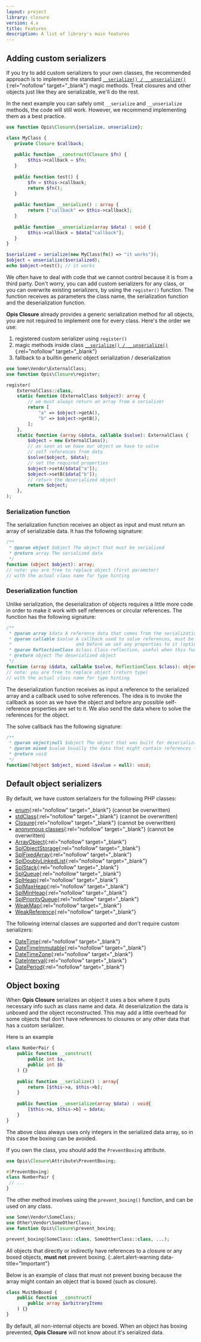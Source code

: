 ```yaml
---
layout: project
library: closure
version: 4.x
title: Features
description: A list of library's main features
---
```


## Adding custom serializers

If you try to add custom serializers to your own classes, the recommended approach is to implement the standard
[`__serialize() / __unserialize()`](https://www.php.net/manual/en/language.oop5.magic.php#object.serialize){:rel="nofollow" target="_blank"}
magic methods. Treat closures and other objects just like they are serializable, we'll do the rest.

In the next example you can safely omit `__serialize` and `__unserialize` methods, the code will still work.
However, we recommend implementing them as a best practice.

```php
use function Opis\Closure\{serialize, unserialize};

class MyClass {
   private Closure $callback;
   
   public function __construct(Closure $fn) {
        $this->callback = $fn;
   }
   
   public function test() {
        $fn = $this->callback;
        return $fn(); 
   }
   
   public function __serialize() : array {
        return ["callback" => $this->callback];
   }
   
   public function __unserialize(array $data) : void {
        $this->callback = $data["callback"];
   }
}

$serialized = serialize(new MyClass(fn() => "it works"));
$object = unserialize($serialized);
echo $object->test(); // it works
```

We often have to deal with code that we cannot control because it is from a third party.
Don't worry, you can add custom serializers for any class, or you can overwrite existing serializers,
by using the `register()` function. The function receives as parameters the class name, 
the serialization function and the deserialization function.

**Opis Closure** already provides a generic serialization method for all objects,
you are not required to implement one for every class. Here's the order we use: 
1. registered custom serializer using `register()`
2. magic methods inside class [`__serialize() / __unserialize()`](https://www.php.net/manual/en/language.oop5.magic.php#object.serialize){:rel="nofollow" target="_blank"}
3. fallback to a builtin generic object serialization / deserialization


```php
use Some\Vendor\ExternalClass;
use function Opis\Closure\register;

register(
    ExternalClass::class,
    static function (ExternalClass $object): array {
        // we must always return an array from a serializer
        return [
            "a" => $object->getA(),
            "b" => $object->getB(),
        ];
    },
    static function (array &$data, callable $solve): ExternalClass {
        $object = new ExternalClass();
        // as soon as we have our object we have to solve
        // self references from data
        $solve($object, $data);
        // set the required properties
        $object->setA($data["a"]);
        $object->setB($data["b"]);
        // return the deserialized object
        return $object;
    },
);
```

### Serialization function

The serialization function receives an object as input and must return an array of serializable data. 
It has the following signature:

```php
/**
 * @param object $object The object that must be serialized
 * @return array The serialized data
 */
function (object $object): array;
// note: you are free to replace object (first parameter)
// with the actual class name for type hinting
```

### Deserialization function

Unlike serialization, the deserialization of objects requires a little more code in order to make it work
with self references or circular references.
The function has the following signature:

```php
/**
 * @param array $data A reference data that comes from the serialization function
 * @param callable $solve A callback used to solve references, must be invoked right after we have the object 
 *                        and before we set any properties to it (optional, but recommended)
 * @param ReflectionClass $class Class reflection, useful when this function is generic (optional)
 * @return object The deserialized object
 */
function (array &$data, callable $solve, ReflectionClass $class): object;
// note: you are free to replace object (return type)
// with the actual class name for type hinting
```

The deserialization function receives as input a reference to the serialized array and a callback used to 
solve references. The idea is to invoke the callback as soon as we have the object and before any possible self-reference 
properties are set to it. We also send the data where to solve the references for the object.

The solve callback has the following signature:

```php
/**
 * @param object|null $object The object that was built for deserialization.
 * @param mixed $value Usually the data that might contain references to the object (optional) 
 * @return void
 */
function(?object $object, mixed &$value = null): void;
```

## Default object serializers

By default, we have custom serializers for the following PHP classes:

- [enum](https://www.php.net/manual/en/language.types.enumerations.php){:rel="nofollow" target="_blank"} (cannot be overwritten)
- [stdClass](https://www.php.net/manual/en/class.stdclass.php){:rel="nofollow" target="_blank"} (cannot be overwritten)
- [Closure](https://www.php.net/manual/en/class.closure.php){:rel="nofollow" target="_blank"} (cannot be overwritten)
- [anonymous classes](https://www.php.net/manual/en/language.oop5.anonymous.php){:rel="nofollow" target="_blank"} (cannot be overwritten)
- [ArrayObject](https://www.php.net/manual/en/class.arrayobject.php){:rel="nofollow" target="_blank"}
- [SplObjectStorage](https://www.php.net/manual/en/class.splobjectstorage.php){:rel="nofollow" target="_blank"}
- [SplFixedArray](https://www.php.net/manual/en/class.splfixedarray.php){:rel="nofollow" target="_blank"}
- [SplDoublyLinkedList](https://www.php.net/manual/en/class.spldoublyinkedlist.php){:rel="nofollow" target="_blank"}
- [SplStack](https://www.php.net/manual/en/class.splstack.php){:rel="nofollow" target="_blank"}
- [SplQueue](https://www.php.net/manual/en/class.splqueue.php){:rel="nofollow" target="_blank"}
- [SplHeap](https://www.php.net/manual/en/class.splheap.php){:rel="nofollow" target="_blank"}
- [SplMaxHeap](https://www.php.net/manual/en/class.splmaxheap.php){:rel="nofollow" target="_blank"}
- [SplMinHeap](https://www.php.net/manual/en/class.splminheap.php){:rel="nofollow" target="_blank"}
- [SplPriorityQueue](https://www.php.net/manual/en/class.splpriorityqueue.php){:rel="nofollow" target="_blank"}
- [WeakMap](https://www.php.net/manual/en/class.weakmap.php){:rel="nofollow" target="_blank"}
- [WeakReference](https://www.php.net/manual/en/class.weakreference.php){:rel="nofollow" target="_blank"}


The following internal classes are supported and don't require custom serializers:
- [DateTime](https://www.php.net/manual/en/class.datetime.php){:rel="nofollow" target="_blank"}
- [DateTimeImmutable](https://www.php.net/manual/en/class.datetimeimmutable.php){:rel="nofollow" target="_blank"}
- [DateTimeZone](https://www.php.net/manual/en/class.datetimezone.php){:rel="nofollow" target="_blank"}
- [DateInterval](https://www.php.net/manual/en/class.dateinterval.php){:rel="nofollow" target="_blank"}
- [DatePeriod](https://www.php.net/manual/en/class.dateperiod.php){:rel="nofollow" target="_blank"}


## Object boxing

When **Opis Closure** serializes an object it uses a box where it puts necessary info such as class name and data.
At deserialization the data is unboxed and the object reconstructed. This may add a little overhead for some objects
that don't have references to closures or any other data that has a custom serializer.

Here is an example

```php
class NumberPair {
    public function __construct(
        public int $a, 
        public int $b
    ) {}
    
    public function __serialize() : array{
        return [$this->a, $this->b];
    }
    
    public function __unserialize(array $data) : void{
        [$this->a, $this->b] = $data;
    }
}
```

The above class always uses only integers in the serialized data array, so in this case the boxing can be avoided.

If you own the class, you should add the `PreventBoxing` attribute.

```php
use Opis\Closure\Attribute\PreventBoxing;

#[PreventBoxing]
class NumberPair {
 // ...
}
```

The other method involves using the `prevent_boxing()` function, and can be used on any class.

```php
use Some\Vendor\SomeClass;
use Other\Vendor\SomeOtherClass;
use function Opis\Closure\prevent_boxing;

prevent_boxing(SomeClass::class, SomeOtherClass::class, ...);
```

All objects that directly or indirectly have references to a closure or any boxed objects,
**must not** prevent boxing.
{:.alert.alert-warning data-title="Important"}

Below is an example of class that must not prevent boxing because the array might contain an object that 
is boxed (such as closure).

```php
class MustBeBoxed {
    public function __construct(
        public array $arbitraryItems
    ) {}
}
```

By default, all non-internal objects are boxed. When an object has boxing prevented, **Opis Closure** will not know about
it's serialized data.